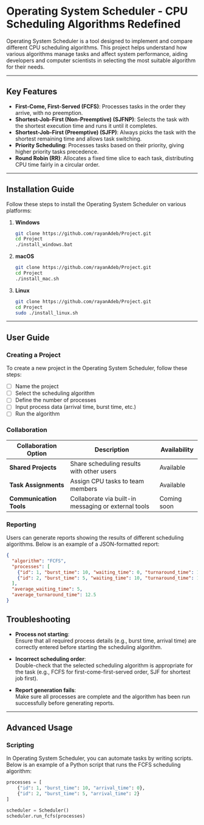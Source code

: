 # Operating System Scheduler - CPU Scheduling Algorithms Redefined

Operating System Scheduler is a tool designed to implement and compare different CPU scheduling algorithms. This project helps understand how various algorithms manage tasks and affect system performance, aiding developers and computer scientists in selecting the most suitable algorithm for their needs.

---

## Key Features

- **First-Come, First-Served (FCFS)**: Processes tasks in the order they arrive, with no preemption.
- **Shortest-Job-First (Non-Preemptive) (SJFNP)**: Selects the task with the shortest execution time and runs it until it completes.
- **Shortest-Job-First (Preemptive) (SJFP)**: Always picks the task with the shortest remaining time and allows task switching.
- **Priority Scheduling**: Processes tasks based on their priority, giving higher priority tasks precedence.
- **Round Robin (RR)**: Allocates a fixed time slice to each task, distributing CPU time fairly in a circular order.

---

## Installation Guide

Follow these steps to install the Operating System Scheduler on various platforms:

1. **Windows**
    ```bash
    git clone https://github.com/rayanAdeb/Project.git
    cd Project
    ./install_windows.bat
    ```

2. **macOS**
    ```bash
    git clone https://github.com/rayanAdeb/Project.git
    cd Project
    ./install_mac.sh
    ```

3. **Linux**
    ```bash
    git clone https://github.com/rayanAdeb/Project.git
    cd Project
    sudo ./install_linux.sh
    ```

---

## User Guide

### Creating a Project
To create a new project in the Operating System Scheduler, follow these steps:

- [ ] Name the project
- [ ] Select the scheduling algorithm
- [ ] Define the number of processes
- [ ] Input process data (arrival time, burst time, etc.)
- [ ] Run the algorithm

### Collaboration

| Collaboration Option   | Description                                           | Availability |
|------------------------|-------------------------------------------------------|--------------|
| **Shared Projects**     | Share scheduling results with other users             | Available    |
| **Task Assignments**    | Assign CPU tasks to team members                      | Available    |
| **Communication Tools** | Collaborate via built-in messaging or external tools  | Coming soon  |

### Reporting

Users can generate reports showing the results of different scheduling algorithms. Below is an example of a JSON-formatted report:

```json
{
  "algorithm": "FCFS",
  "processes": [
    {"id": 1, "burst_time": 10, "waiting_time": 0, "turnaround_time": 10},
    {"id": 2, "burst_time": 5, "waiting_time": 10, "turnaround_time": 15}
  ],
  "average_waiting_time": 5,
  "average_turnaround_time": 12.5
}
```

## Troubleshooting

- **Process not starting**:  
  Ensure that all required process details (e.g., burst time, arrival time) are correctly entered before starting the scheduling algorithm.

- **Incorrect scheduling order**:  
  Double-check that the selected scheduling algorithm is appropriate for the task (e.g., FCFS for first-come-first-served order, SJF for shortest job first).

- **Report generation fails**:  
  Make sure all processes are complete and the algorithm has been run successfully before generating reports.

---

## Advanced Usage

### Scripting

In Operating System Scheduler, you can automate tasks by writing scripts. Below is an example of a Python script that runs the FCFS scheduling algorithm:

```python
processes = [
    {"id": 1, "burst_time": 10, "arrival_time": 0},
    {"id": 2, "burst_time": 5, "arrival_time": 2}
]

scheduler = Scheduler()
scheduler.run_fcfs(processes)

```
